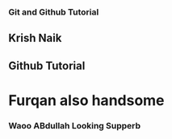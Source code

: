 ### Git and Github Tutorial

## Krish Naik

## Github Tutorial

# Furqan also handsome
### Waoo ABdullah Looking Supperb

